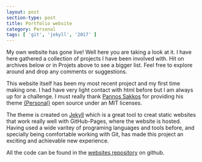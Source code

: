 ```yaml
---
layout: post
section-type: post
title: Portfolio website
category: Personal
tags: [ 'git', 'jekyll', '2017' ]
---
```


My own website has gone live! Well here you are taking a look at it. I have here gathered a collection of projects I have been involved with. Hit on archives below or in Projets above to see a bigger list. Feel free to explore around and drop any comments or suggestions.

This website itself has been my most recent project and my first time making one. I had have very light contact with html before but I am always up for a challenge. I must really thank [Pannos Sakkos](https://github.com/PanosSakkos) for providing his theme [{Personal}](https://github.com/PanosSakkos/personal-jekyll-theme) open source under an MIT licenses.

The theme is created on [Jekyll](https://jekyllrb.com/) which is a great tool to creat static websites that work really well with GitHub-Pages, where the website is hosted. Having used a wide varitey of programing languages and tools before, and specially being comfortable working with Git, has made this project an exciting and achievable new experience. 

All the code can be found in the [websites repository](https://github.com/jeg114/jeg114.github.io.git) on github.
